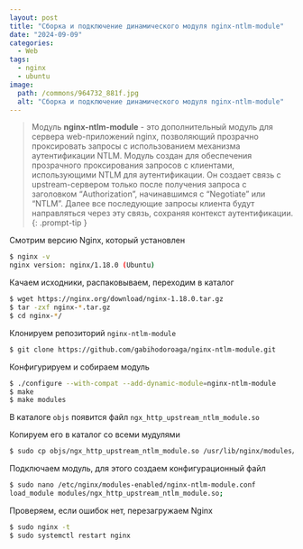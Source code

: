 ```yaml
---
layout: post
title: "Сборка и подключение динамического модуля nginx-ntlm-module"
date: "2024-09-09"
categories:
  - Web
tags:
  - nginx
  - ubuntu
image:
  path: /commons/964732_881f.jpg
  alt: "Сборка и подключение динамического модуля nginx-ntlm-module"
---
```


> Модуль **nginx-ntlm-module** - это дополнительный модуль для сервера web-приложений nginx, позволяющий прозрачно проксировать запросы с использованием механизма аутентификации NTLM.
> Модуль создан для обеспечения прозрачного проксирования запросов с клиентами, использующими NTLM для аутентификации. Он создает связь с upstream-сервером только после получения запроса с заголовком “Authorization”, начинавшимся с “Negotiate” или “NTLM”. Далее все последующие запросы клиента будут направляться через эту связь, сохраняя контекст аутентификации.
{: .prompt-tip }

Смотрим версию Nginx, который установлен

```sh
$ nginx -v
nginx version: nginx/1.18.0 (Ubuntu)
```

Качаем исходники, распаковываем, переходим в каталог

```sh
$ wget https://nginx.org/download/nginx-1.18.0.tar.gz
$ tar -zxf nginx-*.tar.gz
$ cd nginx-*/
```

Клонируем репозиторий `nginx-ntlm-module`

```sh
$ git clone https://github.com/gabihodoroaga/nginx-ntlm-module.git
```

Конфигурируем и собираем модуль

```sh
$ ./configure --with-compat --add-dynamic-module=nginx-ntlm-module
$ make
$ make modules
```

В каталоге `objs` появится файл `ngx_http_upstream_ntlm_module.so`

Копируем его в каталог со всеми мудулями

```sh
$ sudo cp objs/ngx_http_upstream_ntlm_module.so /usr/lib/nginx/modules/
```

Подключаем модуль, для этого создаем конфигурационный файл

```sh
$ sudo nano /etc/nginx/modules-enabled/nginx-ntlm-module.conf
load_module modules/ngx_http_upstream_ntlm_module.so;
```

Проверяем, если ошибок нет, перезагружаем Nginx

```sh
$ sudo nginx -t
$ sudo systemctl restart nginx
```
